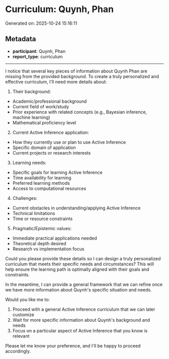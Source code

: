 # Curriculum: Quynh, Phan

Generated on: 2025-10-24 15:16:11

## Metadata

- **participant**: Quynh, Phan
- **report_type**: curriculum

---

I notice that several key pieces of information about Quynh Phan are missing from the provided background. To create a truly personalized and effective curriculum, I'll need more details about:

1. Their background:
- Academic/professional background
- Current field of work/study
- Prior experience with related concepts (e.g., Bayesian inference, machine learning)
- Mathematical proficiency level

2. Current Active Inference application:
- How they currently use or plan to use Active Inference
- Specific domain of application
- Current projects or research interests

3. Learning needs:
- Specific goals for learning Active Inference
- Time availability for learning
- Preferred learning methods
- Access to computational resources

4. Challenges:
- Current obstacles in understanding/applying Active Inference
- Technical limitations
- Time or resource constraints

5. Pragmatic/Epistemic values:
- Immediate practical applications needed
- Theoretical depth desired
- Research vs implementation focus

Could you please provide these details so I can design a truly personalized curriculum that meets their specific needs and circumstances? This will help ensure the learning path is optimally aligned with their goals and constraints.

In the meantime, I can provide a general framework that we can refine once we have more information about Quynh's specific situation and needs.

Would you like me to:
1. Proceed with a general Active Inference curriculum that we can later customize
2. Wait for more specific information about Quynh's background and needs
3. Focus on a particular aspect of Active Inference that you know is relevant

Please let me know your preference, and I'll be happy to proceed accordingly.